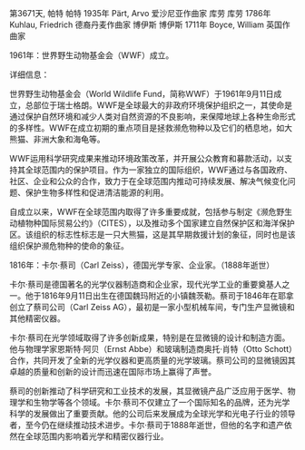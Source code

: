 第3671天, 帕特
帕特 1935年
Pärt, Arvo 爱沙尼亚作曲家
库劳
库劳 1786年
Kuhlau, Friedrich 德裔丹麦作曲家
博伊斯
博伊斯 1711年
Boyce, William 英国作曲家

1961年：世界野生动物基金会（WWF）成立。

详细信息：

世界野生动物基金会（World Wildlife Fund，简称WWF）于1961年9月11日成立，总部位于瑞士格朗。WWF是全球最大的非政府环境保护组织之一，其使命是通过保护自然环境和减少人类对自然资源的不良影响，来保障地球上各种生命形式的多样性。WWF在成立初期的重点项目是拯救濒危物种以及它们的栖息地，如大熊猫、非洲大象和海龟等。

WWF运用科学研究成果来推动环境政策改革，并开展公众教育和募款活动，以支持其全球范围内的保护项目。作为一家独立的国际组织，WWF通过与各国政府、社区、企业和公众的合作，致力于在全球范围内推动可持续发展、解决气候变化问题、保护生物多样性和促进清洁能源的利用。

自成立以来，WWF在全球范围内取得了许多重要成就，包括参与制定《濒危野生动植物种国际贸易公约》（CITES），以及推动多个国家建立自然保护区和海洋保护区。该组织的标志性标志是一只大熊猫，这是其早期救援计划的象征，同时也是该组织保护濒危物种的使命的象征。

1816年：卡尔·蔡司（Carl Zeiss），德国光学专家、企业家。（1888年逝世）

卡尔·蔡司是德国著名的光学仪器制造商和企业家，现代光学工业的重要奠基人之一。他于1816年9月11日出生在德国魏玛附近的小镇魏茨勒。蔡司于1846年在耶拿创立了蔡司公司（Carl Zeiss AG），最初是一家小型机械车间，专门生产显微镜和其他精密仪器。

卡尔·蔡司在光学领域取得了许多创新成果，特别是在显微镜的设计和制造方面。他与物理学家恩斯特·阿贝（Ernst Abbe）和玻璃制造商奥托·肖特（Otto Schott）合作，共同开发了全新的光学仪器和更高质量的光学玻璃。蔡司公司的显微镜因其卓越的质量和创新的设计而迅速在国际市场上赢得了声誉。

蔡司的创新推动了科学研究和工业技术的发展，其显微镜产品广泛应用于医学、物理学和生物学等各个领域。卡尔·蔡司不仅建立了一个国际知名的品牌，还为光学科学的发展做出了重要贡献。他的公司后来发展成为全球光学和光电子行业的领导者，至今仍在继续推动技术进步。卡尔·蔡司于1888年逝世，但他的名字和遗产依然在全球范围内影响着光学和精密仪器行业。